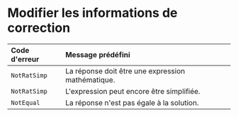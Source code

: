 # Modifier les informations de correction


| Code d'erreur | Message prédéfini |
|:-------- | :--------|
|`NotRatSimp`|La réponse doit être une expression mathématique.|
|`NotRatSimp`|L'expression peut encore être simplifiée.|
|`NotEqual`|La réponse n'est pas égale à la solution.|
